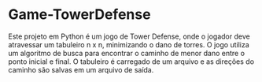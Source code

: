 # Game-TowerDefense
Este projeto em Python é um jogo de Tower Defense, onde o jogador deve atravessar um tabuleiro n x n, minimizando o dano de torres. O jogo utiliza um algoritmo de busca para encontrar o caminho de menor dano entre o ponto inicial e final. O tabuleiro é carregado de um arquivo e as direções do caminho são salvas em um arquivo de saída.
